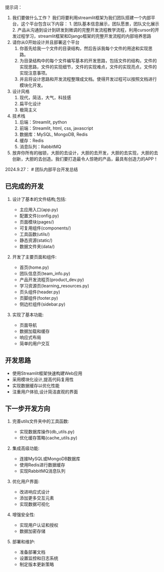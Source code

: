 提示词：
1. 我们要做什么工作？
    我们将要利用streamlit框架为我们团队搭建一个内部平台，这个平台包含以下内容：
        1. 团队基本信息展示，团队愿景，团队文化展示
        2. 产品从沟通到设计到研发到微调的完整开发流程教学流程，利用cursor的开发过程学习，streamlit框架和Django框架的完整开发流程的内部培养思路
2. 请你从0开始设计并且部署这个平台
    1. 你首先给我一个文件的目录结构，然后告诉我每个文件的用途和实现思路。
    2. 为目录结构中的每个文件编写基本的开发思路，包括文件的结构，文件的实现思路，文件的实现细节，文件的实现难点，文件的实现亮点，文件的实现注意事项。
    3. 并且将设计思路和开发流程整理成文档。使得开发过程可以按照文档进行模块化开发。
3. 设计风格
    1. 现代，简洁，大气，科技感
    2. 扁平化设计
    3. 极简主义
4. 技术栈
    1. 后端：Streamlit, python
    2. 前端：Streamlit, html, css, javascript
    3. 数据库：MySQL, MongoDB, Redis
    4. 缓存：Redis
    5. 消息队列：RabbitMQ
5. 放弃你所有的枷锁，大胆的去设计，大胆的去开发，大胆的去实现，大胆的去创新，大胆的去创造。我们要打造最令人惊艳的产品，最具有创造力的APP！


2024.9.27：
    # 团队内部平台开发总结

## 已完成的开发

1. 设计了基本的文件结构,包括:
   - 主应用入口(app.py)
   - 配置文件(config.py)
   - 页面模块(pages/)
   - 可复用组件(components/)
   - 工具函数(utils/)
   - 静态资源(static/)
   - 数据文件夹(data/)

2. 开发了主要页面和组件:
   - 首页(home.py)
   - 团队信息页(team_info.py)
   - 产品开发流程页(product_dev.py)
   - 学习资源页(learning_resources.py)
   - 页头组件(header.py)
   - 页脚组件(footer.py)
   - 侧边栏组件(sidebar.py)

3. 实现了基本功能:
   - 页面导航
   - 数据加载和缓存
   - 响应式布局
   - 简单的用户交互

## 开发思路

- 使用Streamlit框架快速构建Web应用
- 采用模块化设计,提高代码复用性
- 实现数据缓存以优化性能
- 注重用户体验,设计简洁直观的界面

## 下一步开发方向

1. 完善utils文件夹中的工具函数:
   - 实现数据库操作(db_utils.py)
   - 优化缓存策略(cache_utils.py)

2. 集成高级功能:
   - 连接MySQL或MongoDB数据库
   - 使用Redis进行数据缓存
   - 实现RabbitMQ消息队列

3. 优化用户界面:
   - 改进响应式设计
   - 添加更多交互元素
   - 实现数据可视化

4. 增强安全性:
   - 实现用户认证和授权
   - 数据加密存储

5. 部署和维护:
   - 准备部署文档
   - 设置监控和日志系统
   - 制定版本更新策略